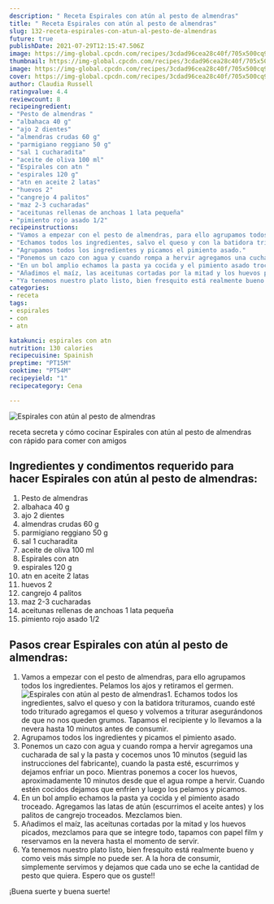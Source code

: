 ```yaml
---
description: " Receta Espirales con atún al pesto de almendras"
title: " Receta Espirales con atún al pesto de almendras"
slug: 132-receta-espirales-con-atun-al-pesto-de-almendras
future: true
publishDate: 2021-07-29T12:15:47.506Z
image: https://img-global.cpcdn.com/recipes/3cdad96cea28c40f/705x500cq90/espirales-con-atun-al-pesto-de-almendras-foto-principal.jpg
thumbnail: https://img-global.cpcdn.com/recipes/3cdad96cea28c40f/705x500cq90/espirales-con-atun-al-pesto-de-almendras-foto-principal.jpg
image: https://img-global.cpcdn.com/recipes/3cdad96cea28c40f/705x500cq90/espirales-con-atun-al-pesto-de-almendras-foto-principal.jpg
cover: https://img-global.cpcdn.com/recipes/3cdad96cea28c40f/705x500cq90/espirales-con-atun-al-pesto-de-almendras-foto-principal.jpg
author: Claudia Russell
ratingvalue: 4.4
reviewcount: 8
recipeingredient:
- "Pesto de almendras "
- "albahaca 40 g"
- "ajo 2 dientes"
- "almendras crudas 60 g"
- "parmigiano reggiano 50 g"
- "sal 1 cucharadita"
- "aceite de oliva 100 ml"
- "Espirales con atn "
- "espirales 120 g"
- "atn en aceite 2 latas"
- "huevos 2"
- "cangrejo 4 palitos"
- "maz 2-3 cucharadas"
- "aceitunas rellenas de anchoas 1 lata pequeña"
- "pimiento rojo asado 1/2"
recipeinstructions:
- "Vamos a empezar con el pesto de almendras, para ello agrupamos todos los ingredientes. Pelamos los ajos y retiramos el germen."
- "Echamos todos los ingredientes, salvo el queso y con la batidora trituramos, cuando esté todo triturado agregamos el queso y volvemos a triturar asegurándonos de que no nos queden grumos. Tapamos el recipiente y lo llevamos a la nevera hasta 10 minutos antes de consumir."
- "Agrupamos todos los ingredientes y picamos el pimiento asado."
- "Ponemos un cazo con agua y cuando rompa a hervir agregamos una cucharada de sal y la pasta y cocemos unos 10 minutos (seguid las instrucciones del fabricante), cuando la pasta esté, escurrimos y dejamos enfriar un poco. Mientras ponemos a cocer los huevos, aproximadamente 10 minutos desde que el agua rompe a hervir. Cuando estén cocidos dejamos que enfríen y luego los pelamos y picamos."
- "En un bol amplio echamos la pasta ya cocida y el pimiento asado troceado. Agregamos las latas de atún (escurrimos el aceite antes) y los palitos de cangrejo troceados. Mezclamos bien."
- "Añadimos el maíz, las aceitunas cortadas por la mitad y los huevos picados, mezclamos para que se integre todo, tapamos con papel film y reservamos en la nevera hasta el momento de servir."
- "Ya tenemos nuestro plato listo, bien fresquito está realmente bueno y como veis más simple no puede ser. A la hora de consumir, simplemente servimos y dejamos que cada uno se eche la cantidad de pesto que quiera. Espero que os guste!!"
categories:
- receta
tags:
- espirales
- con
- atn

katakunci: espirales con atn 
nutrition: 130 calories
recipecuisine: Spainish
preptime: "PT15M"
cooktime: "PT54M"
recipeyield: "1"
recipecategory: Cena

---
```



![Espirales con atún al pesto de almendras](https://img-global.cpcdn.com/recipes/3cdad96cea28c40f/705x500cq90/espirales-con-atun-al-pesto-de-almendras-foto-principal.jpg)

receta secreta y cómo cocinar Espirales con atún al pesto de almendras con rápido para comer con amigos

<!--inarticleads1-->

## Ingredientes y condimentos requerido para hacer Espirales con atún al pesto de almendras:

1. Pesto de almendras 
1. albahaca 40 g
1. ajo 2 dientes
1. almendras crudas 60 g
1. parmigiano reggiano 50 g
1. sal 1 cucharadita
1. aceite de oliva 100 ml
1. Espirales con atn 
1. espirales 120 g
1. atn en aceite 2 latas
1. huevos 2
1. cangrejo 4 palitos
1. maz 2-3 cucharadas
1. aceitunas rellenas de anchoas 1 lata pequeña
1. pimiento rojo asado 1/2



<!--inarticleads2-->

## Pasos crear Espirales con atún al pesto de almendras:

1. Vamos a empezar con el pesto de almendras, para ello agrupamos todos los ingredientes. Pelamos los ajos y retiramos el germen.
<img src="https://img-global.cpcdn.com/steps/921b9ab73241b1a6/160x128cq70/foto-del-paso-1-de-la-receta-espirales-con-atun-al-pesto-de-almendras.jpg" alt="Espirales con atún al pesto de almendras">1. Echamos todos los ingredientes, salvo el queso y con la batidora trituramos, cuando esté todo triturado agregamos el queso y volvemos a triturar asegurándonos de que no nos queden grumos. Tapamos el recipiente y lo llevamos a la nevera hasta 10 minutos antes de consumir.
1. Agrupamos todos los ingredientes y picamos el pimiento asado.
1. Ponemos un cazo con agua y cuando rompa a hervir agregamos una cucharada de sal y la pasta y cocemos unos 10 minutos (seguid las instrucciones del fabricante), cuando la pasta esté, escurrimos y dejamos enfriar un poco. Mientras ponemos a cocer los huevos, aproximadamente 10 minutos desde que el agua rompe a hervir. Cuando estén cocidos dejamos que enfríen y luego los pelamos y picamos.
1. En un bol amplio echamos la pasta ya cocida y el pimiento asado troceado. Agregamos las latas de atún (escurrimos el aceite antes) y los palitos de cangrejo troceados. Mezclamos bien.
1. Añadimos el maíz, las aceitunas cortadas por la mitad y los huevos picados, mezclamos para que se integre todo, tapamos con papel film y reservamos en la nevera hasta el momento de servir.
1. Ya tenemos nuestro plato listo, bien fresquito está realmente bueno y como veis más simple no puede ser. A la hora de consumir, simplemente servimos y dejamos que cada uno se eche la cantidad de pesto que quiera. Espero que os guste!!



¡Buena suerte y buena suerte!

